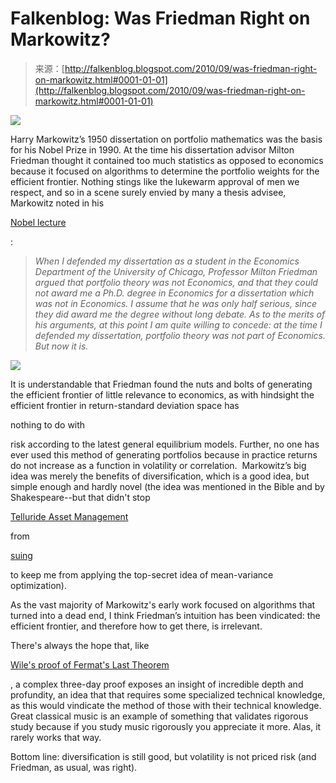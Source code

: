 <!--yml
category: 未分类
date: 2024-05-12 21:22:10
-->

# Falkenblog: Was Friedman Right on Markowitz?

> 来源：[http://falkenblog.blogspot.com/2010/09/was-friedman-right-on-markowitz.html#0001-01-01](http://falkenblog.blogspot.com/2010/09/was-friedman-right-on-markowitz.html#0001-01-01)

[![](img/29922f0e2e4ccf0c2f535db68488c3b3.png)](https://blogger.googleusercontent.com/img/b/R29vZ2xl/AVvXsEjk9EzX9QcSRCJslo88QK_5O-gPsxD-ZNIQCvsSQcjSQVAU94OIlXQKZBJDp3lyYaz0hq8dEdOT7ZURzvzkzgD-ENq6Acnr-iCj6mP3LYHObiRtEAL_LOXkZb7eBoXcTv1suNthQg/s1600/portrait_harry_m.jpg)

Harry Markowitz’s 1950 dissertation on portfolio mathematics was the basis for his Nobel Prize in 1990\. At the time his dissertation advisor Milton Friedman thought it contained too much statistics as opposed to economics because it focused on algorithms to determine the portfolio weights for the efficient frontier. Nothing stings like the lukewarm approval of men we respect, and so in a scene surely envied by many a thesis advisee, Markowitz noted in his

[Nobel lecture](http://nobelprize.org/nobel_prizes/economics/laureates/1990/markowitz-lecture.pdf)

:

> *When I defended my dissertation as a student in the Economics Department of the University of Chicago, Professor Milton Friedman argued that portfolio theory was not Economics, and that they could not award me a Ph.D. degree in Economics for a dissertation which was not in Economics. I assume that he was only half serious, since they did award me the degree without long debate. As to the merits of his arguments, at this point I am quite willing to concede: at the time I defended my dissertation, portfolio theory was not part of Economics. But now it is.*

[![](img/4b2dd629a75259f0fdca8f47269f7ffc.png)](https://blogger.googleusercontent.com/img/b/R29vZ2xl/AVvXsEi_bpEl8wq4-JvNruddC6GENlxGqpFzKxF9uC1uaCE8VdGuEhsACBhO8mAQG5Q6M6XtdZ62UXX7UqoI-ybYeN9AUK87VuZhUpUbY5sluT1Or2GNr5S-B-FEgD0tyJVlTrkai2iz0A/s1600/friedman.jpg)

It is understandable that Friedman found the nuts and bolts of generating the efficient frontier of little relevance to economics, as with hindsight the efficient frontier in return-standard deviation space has

nothing to do with

risk according to the latest general equilibrium models. Further, no one has ever used this method of generating portfolios because in practice returns do not increase as a function in volatility or correlation.  Markowitz’s big idea was merely the benefits of diversification, which is a good idea, but simple enough and hardly novel (the idea was mentioned in the Bible and by Shakespeare--but that didn't stop

[Telluride Asset Management](http://www.tridecap.com/)

from

[suing](http://www.efalken.com/papers/legaldocs.html)

to keep me from applying the top-secret idea of mean-variance optimization).

As the vast majority of Markowitz's early work focused on algorithms that turned into a dead end, I think Friedman’s intuition has been vindicated: the efficient frontier, and therefore how to get there, is irrelevant.

There's always the hope that, like

[Wile's proof of Fermat's Last Theorem](http://www.pbs.org/wgbh/nova/proof/wiles.html)

, a complex three-day proof exposes an insight of incredible depth and profundity, an idea that that requires some specialized technical knowledge, as this would vindicate the method of those with their technical knowledge. Great classical music is an example of something that validates rigorous study because if you study music rigorously you appreciate it more. Alas, it rarely works that way.

Bottom line: diversification is still good, but volatility is not priced risk (and Friedman, as usual, was right).